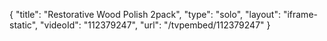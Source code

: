 {
    "title": "Restorative Wood Polish 2pack",
    "type": "solo",
    "layout": "iframe-static",
    "videoId": "112379247",
    "url": "\/tvpembed\/112379247"
}